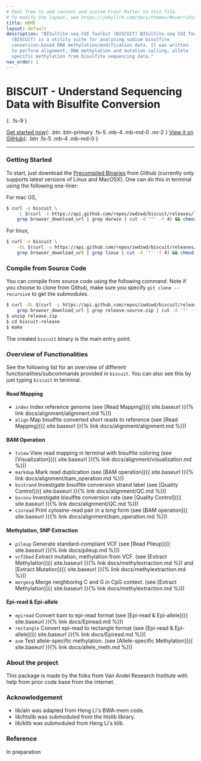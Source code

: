 ```yaml
---
# Feel free to add content and custom Front Matter to this file.
# To modify the layout, see https://jekyllrb.com/docs/themes/#overriding-theme-defaults
title: HOME
layout: default
description: "BISulfite-seq CUI Toolkit (BISCUIT) BISulfite-seq CUI Toolkit
  (BISCUIT) is a utility suite for analyzing sodium bisulfite
  conversion-based DNA methylation/modification data. It was written
  to perform alignment, DNA methylation and mutation calling, allele
  specific methylation from bisulfite sequencing data."
nav_order: 1
---
```


# BISCUIT - Understand Sequencing Data with Bisulfite Conversion
{: .fs-9 }

[Get started now](#getting-started){: .btn .btn-primary .fs-5 .mb-4 .mb-md-0 .mr-2 } [View it on GitHub](https://github.com/huishenlab/biscuit){: .btn .fs-5 .mb-4 .mb-md-0 }

---

### Getting Started

To start, just download the [Precompiled Binaries](https://github.com/zwdzwd/biscuit/releases/latest)
from Github (currently only supports latest versions of Linux and MacOSX).
One can do this in terminal using the following one-liner:

For mac OS,
```bash
$ curl -o biscuit \
    -L $(curl -s https://api.github.com/repos/zwdzwd/biscuit/releases/latest |
    grep browser_download_url | grep darwin | cut -d '"' -f 4) && chmod a+x biscuit
```

For linux,
```bash
$ curl -o biscuit \
    -OL $(curl -s https://api.github.com/repos/zwdzwd/biscuit/releases/latest | 
    grep browser_download_url | grep linux | cut -d '"' -f 4) && chmod a+x biscuit
```

### Compile from Source Code

You can compile from source code using the following command. Note if
you choose to clone from Github, make sure you specify `git clone --recursive`
to get the submodules.

```bash
$ curl -OL $(curl -s https://api.github.com/repos/zwdzwd/biscuit/releases/latest | 
    grep browser_download_url | grep release-source.zip | cut -d '"' -f 4)
$ unzip release.zip
$ cd biscuit-release
$ make
```

The created `biscuit` binary is the main entry point.

### Overview of Functionalities

See the following list for an overview of different
functionalities/subcommands provided in `biscuit`. You can also see
this by just typing `biscuit` in terminal.

#### Read Mapping

  - `index` Index reference genome (see 
    [Read Mapping]({{ site.baseurl }}{% link docs/alignment/alignment.md %}))
  - `align` Map bisulfite converted short reads to reference (see
    [Read Mapping]({{ site.baseurl }}{% link docs/alignment/alignment.md %}))

#### BAM Operation

  - `tview` View read mapping in terminal with bisulfite coloring (see
    [Visualization]({{ site.baseurl }}{% link docs/alignment/visualization.md %}))
  - `markdup` Mark read duplication (see [BAM operation]({{ site.baseurl }}{% link docs/alignment/bam_operation.md %}))
  - `bsstrand` Investigate bisulfite conversion strand label (see
    [Quality Control]({{ site.baseurl }}{% link docs/alignment/QC.md %}))
  - `bsconv` Investigate bisulfite conversion rate (see
    [Quality Control]({{ site.baseurl }}{% link docs/alignment/QC.md %}))
  - `cinread` Print cytosine-read pair in a long form (see
    [BAM operation]({ site.baseurl }}{% link docs/alignment/bam_operation.md %}))

#### Methylation, SNP Extraction

  - `pileup` Generate standard-compliant VCF (see 
    [Read Pileup]({{ site.baseurl }}{% link docs/pileup.md %}))
  - `vcf2bed` Extract mutation, methylation from VCF.
    (see [Extract Methylation]({{ site.baseurl }}{% link docs/methylextraction.md %}) and 
    [Extract Mutation]({{ site.baseurl }}{% link docs/methylextraction.md %}))
  - `mergecg` Merge neighboring C and G in CpG context.
    (see [Extract Methylation]({{ site.baseurl }}{% link docs/methylextraction.md %}))
  
#### Epi-read & Epi-allele

  - `epiread` Convert bam to epi-read format (see
    [Epi-read & Epi-allele]({{ site.baseurl }}{% link docs/Epiread.md %}))
  - `rectangle` Convert epi-read to rectangle format (see
    [Epi-read & Epi-allele]({{ site.baseurl }}{% link docs/Epiread.md %}))
  - `asm` Test allele-specific methylation. (see
    [Allele-specific Methylation]({{ site.baseurl }}{% link docs/allele_meth.md %}))

### About the project

This package is made by the folks from Van Andel Research Institute
with help from prior code base from the internet.

### Acknowledgement

 - lib/aln was adapted from Heng Li's BWA-mem code.
 - lib/htslib was submoduled from the htslib library.
 - lib/klib was submoduled from Heng Li's klib.

### Reference

In preparation
